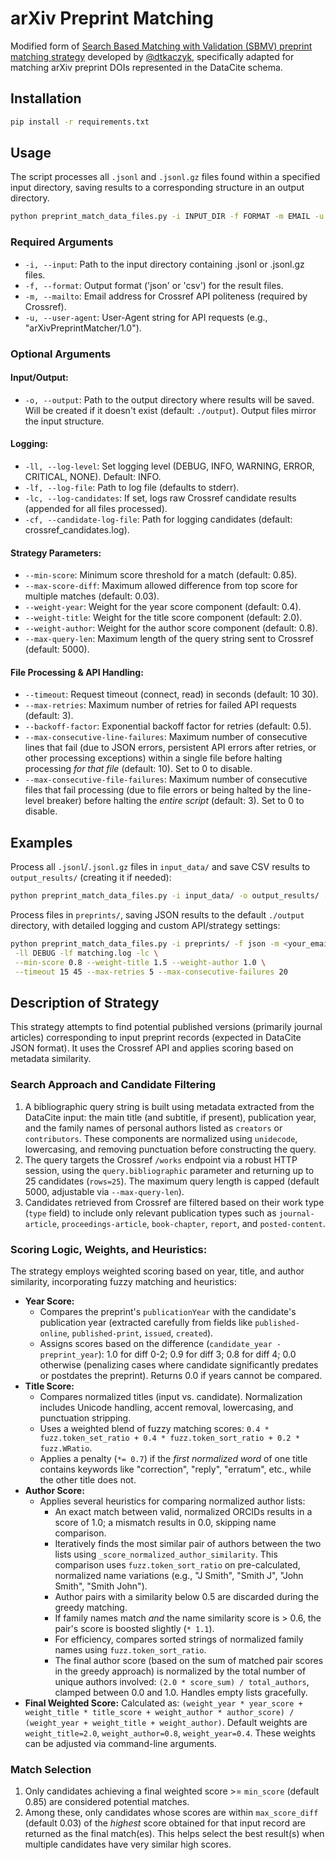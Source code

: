 # arXiv Preprint Matching

Modified form of [Search Based Matching with Validation (SBMV) preprint matching strategy](https://gitlab.com/crossref/labs/marple/-/blob/main/strategies_available/preprint_sbmv/strategy.py?ref_type=heads) developed by [@dtkaczyk](https://github.com/dtkaczyk), specifically adapted for matching arXiv preprint DOIs represented in the DataCite schema.


## Installation

```bash
pip install -r requirements.txt
```

## Usage

The script processes all `.jsonl` and `.jsonl.gz` files found within a specified input directory, saving results to a corresponding structure in an output directory.

```bash
python preprint_match_data_files.py -i INPUT_DIR -f FORMAT -m EMAIL -u USER_AGENT [OPTIONS]
```

### Required Arguments
- `-i, --input`: Path to the input directory containing .jsonl or .jsonl.gz files.
- `-f, --format`: Output format ('json' or 'csv') for the result files.
- `-m, --mailto`: Email address for Crossref API politeness (required by Crossref).
- `-u, --user-agent`: User-Agent string for API requests (e.g., "arXivPreprintMatcher/1.0").

### Optional Arguments
#### Input/Output:
- `-o, --output`: Path to the output directory where results will be saved. Will be created if it doesn't exist (default: `./output`). Output files mirror the input structure.

#### Logging:
- `-ll, --log-level`: Set logging level (DEBUG, INFO, WARNING, ERROR, CRITICAL, NONE). Default: INFO.
- `-lf, --log-file`: Path to log file (defaults to stderr).
- `-lc, --log-candidates`: If set, logs raw Crossref candidate results (appended for all files processed).
- `-cf, --candidate-log-file`: Path for logging candidates (default: crossref_candidates.log).

#### Strategy Parameters:
- `--min-score`: Minimum score threshold for a match (default: 0.85).
- `--max-score-diff`: Maximum allowed difference from top score for multiple matches (default: 0.03).
- `--weight-year`: Weight for the year score component (default: 0.4).
- `--weight-title`: Weight for the title score component (default: 2.0).
- `--weight-author`: Weight for the author score component (default: 0.8).
- `--max-query-len`: Maximum length of the query string sent to Crossref (default: 5000).

#### File Processing & API Handling:
- `--timeout`: Request timeout (connect, read) in seconds (default: 10 30).
- `--max-retries`: Maximum number of retries for failed API requests (default: 3).
- `--backoff-factor`: Exponential backoff factor for retries (default: 0.5).
- `--max-consecutive-line-failures`: Maximum number of consecutive lines that fail (due to JSON errors, persistent API errors after retries, or other processing exceptions) within a single file before halting processing *for that file* (default: 10). Set to 0 to disable.
- `--max-consecutive-file-failures`: Maximum number of consecutive files that fail processing (due to file errors or being halted by the line-level breaker) before halting the *entire script* (default: 3). Set to 0 to disable.

## Examples

Process all `.jsonl`/`.jsonl.gz` files in `input_data/` and save CSV results to `output_results/` (creating it if needed):

```bash
python preprint_match_data_files.py -i input_data/ -o output_results/ -f csv -m <your_email@example.com> -u "MyMatchingTool/1.1 (mailto:your_email@example.com)"
```

Process files in `preprints/`, saving JSON results to the default `./output` directory, with detailed logging and custom API/strategy settings:

```bash
python preprint_match_data_files.py -i preprints/ -f json -m <your_email@example.com> -u "arXivPreprintMatcher/1.0" \
 -ll DEBUG -lf matching.log -lc \
 --min-score 0.8 --weight-title 1.5 --weight-author 1.0 \
 --timeout 15 45 --max-retries 5 --max-consecutive-failures 20
```

## Description of Strategy

This strategy attempts to find potential published versions (primarily journal articles) corresponding to input preprint records (expected in DataCite JSON format). It uses the Crossref API and applies scoring based on metadata similarity.


### Search Approach and Candidate Filtering

1.  A bibliographic query string is built using metadata extracted from the DataCite input: the main title (and subtitle, if present), publication year, and the family names of personal authors listed as `creators` or `contributors`. These components are normalized using `unidecode`, lowercasing, and removing punctuation before constructing the query.
2.  The query targets the Crossref `/works` endpoint via a robust HTTP session, using the `query.bibliographic` parameter and returning up to 25 candidates (`rows=25`). The maximum query length is capped (default 5000, adjustable via `--max-query-len`).
3.  Candidates retrieved from Crossref are filtered based on their work type (`type` field) to include only relevant publication types such as `journal-article`, `proceedings-article`, `book-chapter`, `report`, and `posted-content`.

### Scoring Logic, Weights, and Heuristics:

The strategy employs weighted scoring based on year, title, and author similarity, incorporating fuzzy matching and heuristics:

* **Year Score:**
    * Compares the preprint's `publicationYear` with the candidate's publication year (extracted carefully from fields like `published-online`, `published-print`, `issued`, `created`).
    * Assigns scores based on the difference (`candidate_year - preprint_year`): 1.0 for diff 0-2; 0.9 for diff 3; 0.8 for diff 4; 0.0 otherwise (penalizing cases where candidate significantly predates or postdates the preprint). Returns 0.0 if years cannot be compared.
* **Title Score:**
    * Compares normalized titles (input vs. candidate). Normalization includes Unicode handling, accent removal, lowercasing, and punctuation stripping.
    * Uses a weighted blend of fuzzy matching scores: `0.4 * fuzz.token_set_ratio + 0.4 * fuzz.token_sort_ratio + 0.2 * fuzz.WRatio`.
    * Applies a penalty (`*= 0.7`) if the *first normalized word* of one title contains keywords like "correction", "reply", "erratum", etc., while the other title does not.
* **Author Score:**
    * Applies several heuristics for comparing normalized author lists:
        * An exact match between valid, normalized ORCIDs results in a score of 1.0; a mismatch results in 0.0, skipping name comparison.
        * Iteratively finds the most similar pair of authors between the two lists using `_score_normalized_author_similarity`. This comparison uses `fuzz.token_sort_ratio` on pre-calculated, normalized name variations (e.g., "J Smith", "Smith J", "John Smith", "Smith John").
        * Author pairs with a similarity below 0.5 are discarded during the greedy matching.
        * If family names match *and* the name similarity score is > 0.6, the pair's score is boosted slightly (`* 1.1`).
        * For efficiency, compares sorted strings of normalized family names using `fuzz.token_sort_ratio`.
        * The final author score (based on the sum of matched pair scores in the greedy approach) is normalized by the total number of unique authors involved: `(2.0 * score_sum) / total_authors`, clamped between 0.0 and 1.0. Handles empty lists gracefully.
* **Final Weighted Score:** Calculated as: `(weight_year * year_score + weight_title * title_score + weight_author * author_score) / (weight_year + weight_title + weight_author)`. Default weights are `weight_title=2.0`, `weight_author=0.8`, `weight_year=0.4`. These weights can be adjusted via command-line arguments.

### Match Selection

1.  Only candidates achieving a final weighted score >= `min_score` (default 0.85) are considered potential matches.
2.  Among these, only candidates whose scores are within `max_score_diff` (default 0.03) of the *highest* score obtained for that input record are returned as the final match(es). This helps select the best result(s) when multiple candidates have very similar high scores.
```
